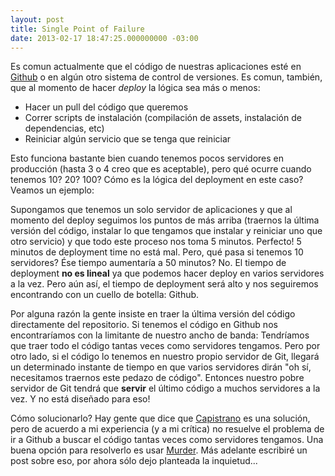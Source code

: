 ```yaml
---
layout: post
title: Single Point of Failure
date: 2013-02-17 18:47:25.000000000 -03:00
---
```

Es comun actualmente que el código de nuestras aplicaciones esté en [Github](http://github.com) o en algún otro sistema de control de versiones. Es comun, también, que al momento de hacer _deploy_ la lógica sea más o menos:

- Hacer un pull del código que queremos
- Correr scripts de instalación (compilación de assets, instalación de dependencias, etc)
- Reiniciar algún servicio que se tenga que reiniciar

Esto funciona bastante bien cuando tenemos pocos servidores en producción (hasta 3 o 4 creo que es aceptable), pero qué ocurre cuando tenemos 10? 20? 100? Cómo es la lógica del deployment en este caso? Veamos un ejemplo:

Supongamos que tenemos un solo servidor de aplicaciones y que al momento del deploy seguimos los puntos de más arriba (traernos la última versión del código, instalar lo que tengamos que instalar y reiniciar uno que otro servicio) y que todo este proceso nos toma 5 minutos. Perfecto! 5 minutos de deployment time no está mal. Pero, qué pasa si tenemos 10 servidores? Ése tiempo aumentaría a 50 minutos? No. El tiempo de deployment **no es lineal** ya que podemos hacer deploy en varios servidores a la vez. Pero aún así, el tiempo de deployment será alto y nos seguiremos encontrando con un cuello de botella: Github.

Por alguna razón la gente insiste en traer la última versión del código directamente del repositorio. Si tenemos el código en Github nos encontraríamos con la limitante de nuestro ancho de banda: Tendríamos que traer todo el código tantas veces como servidores tengamos. Pero por otro lado, si el código lo tenemos en nuestro propio servidor de Git, llegará un determinado instante de tiempo en que varios servidores dirán "oh sí, necesitamos traernos este pedazo de código". Entonces nuestro pobre servidor de Git tendrá que __servir__ el último código a muchos servidores a la vez. Y no está diseñado para eso!

Cómo solucionarlo? Hay gente que dice que [Capistrano](https://github.com/capistrano/capistrano) es una solución, pero de acuerdo a mi experiencia (y a mi crítica) no resuelve el problema de ir a Github a buscar el código tantas veces como servidores tengamos. Una buena opción para resolverlo es usar [Murder](https://github.com/lg/murder). Más adelante escribiré un post sobre eso, por ahora sólo dejo planteada la inquietud...
